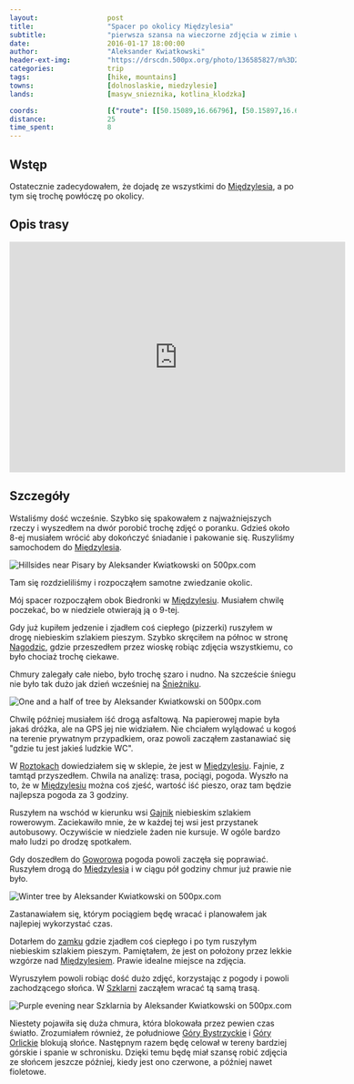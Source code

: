```yaml
---
layout:                 post
title:                  "Spacer po okolicy Międzylesia"
subtitle:               "pierwsza szansa na wieczorne zdjęcia w zimie w górach"
date:                   2016-01-17 18:00:00
author:                 "Aleksander Kwiatkowski"
header-ext-img:         "https://drscdn.500px.org/photo/136585827/m%3D2048/61cde6d090bae78bec388cd4ad9b7012"
categories:             trip
tags:                   [hike, mountains]
towns:                  [dolnoslaskie, miedzylesie]
lands:                  [masyw_snieznika, kotlina_klodzka]

coords:                 [{"route": [[50.15089,16.66796], [50.15897,16.65809], [50.16939,16.66028], [50.17794,16.66942], [50.18404,16.66916], [50.18742,16.67169], [50.19201,16.67032], [50.19399,16.70770], [50.18792,16.70993], [50.17940,16.71049], [50.17750,16.71362], [50.17151,16.70276], [50.16785,16.70122], [50.15930,16.69079], [50.15730,16.68427], [50.15677,16.67792], [50.15793,16.67096], [50.15122,16.66895], [50.14998,16.67341], [50.15103,16.67435], [50.14910,16.69174], [50.15127,16.69890], [50.15512,16.70676]], "type": "hike"}]
distance:               25
time_spent:             8
---
```


[wiki-korona]:                  https://pl.wikipedia.org/wiki/Korona_G%C3%B3r_Polski
[wiki-wroclaw]:                 https://pl.wikipedia.org/wiki/Wroc%C5%82aw
[wiki-klodzko]:                 https://pl.wikipedia.org/wiki/K%C5%82odzko
[wiki-miedzylesie]:             https://pl.wikipedia.org/wiki/Mi%C4%99dzylesie
[wiki-33]:                      https://pl.wikipedia.org/wiki/Droga_krajowa_nr_33_(Czechy)
[wiki-jodlow]:                  https://pl.wikipedia.org/wiki/Jod%C5%82%C3%B3w_(wojew%C3%B3dztwo_dolno%C5%9Bl%C4%85skie)
[wiki-dolnik]:                  https://pl.wikipedia.org/wiki/Dolnik_(wojew%C3%B3dztwo_dolno%C5%9Bl%C4%85skie)
[wiki-pisary]:                  https://pl.wikipedia.org/wiki/Pisary_(wojew%C3%B3dztwo_dolno%C5%9Bl%C4%85skie)
[wiki-zamek-miedzylesie]:       https://pl.wikipedia.org/wiki/Zamek_w_Mi%C4%99dzylesiu
[wiki-nagodzice]:               https://pl.wikipedia.org/wiki/Nagodzice
[wiki-snieznik]:                https://pl.wikipedia.org/wiki/%C5%9Anie%C5%BCnik_(g%C3%B3ra)
[wiki-roztoki]:                 https://pl.wikipedia.org/wiki/Roztoki_(wojew%C3%B3dztwo_dolno%C5%9Bl%C4%85skie)
[wiki-gajnik]:                  https://pl.wikipedia.org/wiki/Gajnik
[wiki-goworow]:                 https://pl.wikipedia.org/wiki/Gowor%C3%B3w
[wiki-szklarnia]:               https://pl.wikipedia.org/wiki/Szklarnia_(wojew%C3%B3dztwo_dolno%C5%9Bl%C4%85skie)
[wiki-bystrzyckie]:             https://pl.wikipedia.org/wiki/G%C3%B3ry_Bystrzyckie_(Sudety)
[wiki-orlickie]:                https://pl.wikipedia.org/wiki/G%C3%B3ry_Orlickie

Wstęp
-----

Ostatecznie zadecydowałem, że dojadę ze wszystkimi do [Międzylesia][wiki-miedzylesie],
a po tym się trochę powłóczę po okolicy.

Opis trasy
----------

<iframe height='405' width='590' frameborder='0' allowtransparency='true' scrolling='no' src='https://www.strava.com/activities/472914887/embed/752aeca9ed960253f146480e44ff0db3a7bfe090'></iframe>

Szczegóły
---------

Wstaliśmy dość wcześnie. Szybko się spakowałem z najważniejszych rzeczy i wyszedłem
na dwór porobić trochę zdjęć o poranku. Gdzieś około 8-ej musiałem wrócić aby dokończyć
śniadanie i pakowanie się. Ruszyliśmy samochodem do [Międzylesia][wiki-miedzylesie].


<div class='pixels-photo'>
  <p>
    <img src='https://drscdn.500px.org/photo/137814543/m%3D900/b2ffe0b2a3c3e171f9632102839854c9' alt='Hillsides near Pisary by Aleksander Kwiatkowski on 500px.com'>
  </p>
  <a href='https://500px.com/photo/137814543/hillsides-near-pisary-by-aleksander-kwiatkowski' alt='Hillsides near Pisary by Aleksander Kwiatkowski on 500px.com'></a>
</div>
<script type='text/javascript' src='https://500px.com/embed.js'></script>

Tam się rozdzieliliśmy i rozpocząłem samotne zwiedzanie okolic.

Mój spacer rozpocząłem obok Biedronki w [Międzylesiu][wiki-miedzylesie]. Musiałem
chwilę poczekać, bo w niedziele otwierają ją o 9-tej.

Gdy już kupiłem jedzenie i zjadłem coś ciepłego (pizzerki) ruszyłem w drogę
niebieskim szlakiem pieszym. Szybko skręciłem na północ w stronę [Nagodzic][wiki-nagodzice],
gdzie przeszedłem przez wioskę robiąc zdjęcia wszystkiemu, co było chociaż trochę
ciekawe.

Chmury zalegały całe niebo, było trochę szaro i nudno. Na szczeście śniegu nie było
tak dużo jak dzień wcześniej na [Śnieżniku][wiki-snieznik].

<div class='pixels-photo'>
  <p>
    <img src='https://drscdn.500px.org/photo/148163223/m%3D900/1354cb114bc983a103561733fe96b3dd' alt='One and a half of tree by Aleksander Kwiatkowski on 500px.com'>
  </p>
  <a href='https://500px.com/photo/148163223/one-and-a-half-of-tree-by-aleksander-kwiatkowski' alt='One and a half of tree by Aleksander Kwiatkowski on 500px.com'></a>
</div>
<script type='text/javascript' src='https://500px.com/embed.js'></script>

Chwilę później musiałem iść drogą asfaltową. Na papierowej mapie była jakaś dróżka,
ale na GPS jej nie widziałem. Nie chciałem wylądować u kogoś na terenie prywatnym
przypadkiem, oraz powoli zacząłem zastanawiać się "gdzie tu jest jakieś ludzkie WC".

W [Roztokach][wiki-roztoki] dowiedziałem się w sklepie, że jest w [Międzylesiu][wiki-miedzylesie].
Fajnie, z tamtąd przyszedłem. Chwila na analizę: trasa, pociągi, pogoda. Wyszło na to,
że w [Międzylesiu][wiki-miedzylesie] można coś zjeść, wartość iść pieszo, oraz
tam będzie najlepsza pogoda za 3 godziny.

Ruszyłem na wschód w kierunku wsi [Gajnik][wiki-gajnik] niebieskim szlakiem rowerowym.
Zaciekawiło mnie, że w każdej tej wsi jest przystanek autobusowy. Oczywiście w niedziele
żaden nie kursuje. W ogóle bardzo mało ludzi po drodzę spotkałem.

Gdy doszedłem do [Goworowa][wiki-goworow] pogoda powoli zaczęła się poprawiać. Ruszyłem
drogą do [Międzylesia][wiki-miedzylesie] i w ciągu pół godziny chmur już prawie nie było.

<div class='pixels-photo'>
  <p>
    <img src='https://drscdn.500px.org/photo/136919477/m%3D900/fc918695f5ca1cfae4875fc1b8ecc55e' alt='Winter tree by Aleksander Kwiatkowski on 500px.com'>
  </p>
  <a href='https://500px.com/photo/136919477/winter-tree-by-aleksander-kwiatkowski' alt='Winter tree by Aleksander Kwiatkowski on 500px.com'></a>
</div>
<script type='text/javascript' src='https://500px.com/embed.js'></script>

Zastanawiałem się, którym pociągiem będę wracać i planowałem jak najlepiej wykorzystać
czas.

Dotarłem do [zamku][wiki-zamek-miedzylesie] gdzie zjadłem coś ciepłego i po tym
ruszyłym niebieskim szlakiem pieszym. Pamiętałem, że jest on położony przez lekkie
wzgórze nad [Międzylesiem][wiki-miedzylesie]. Prawie idealne miejsce na zdjęcia.

Wyruszyłem powoli robiąc dość dużo zdjęć, korzystając z pogody i powoli zachodzącego
słońca. W [Szklarni][wiki-szklarnia] zacząłem wracać tą samą trasą.

<div class='pixels-photo'>
  <p>
    <img src='https://drscdn.500px.org/photo/136711207/m%3D900/1051c0964b5c2039bec0863db6c6d68d' alt='Purple evening near Szklarnia by Aleksander Kwiatkowski on 500px.com'>
  </p>
  <a href='https://500px.com/photo/136711207/purple-evening-near-szklarnia-by-aleksander-kwiatkowski' alt='Purple evening near Szklarnia by Aleksander Kwiatkowski on 500px.com'></a>
</div>
<script type='text/javascript' src='https://500px.com/embed.js'></script>

Niestety pojawiła się duża chmura, która blokowała przez pewien czas światło.
Zrozumiałem również, że południowe [Góry Bystrzyckie][wiki-bystrzyckie] i
[Góry Orlickie][wiki-orlickie] blokują słońce. Następnym razem będę celował
w tereny bardziej górskie i spanie w schronisku.
Dzięki temu będę miał szansę robić zdjęcia ze słońcem jeszcze później,
kiedy jest ono czerwone, a później nawet fioletowe.
